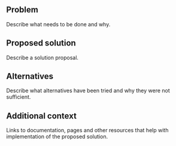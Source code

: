 ## Problem

Describe what needs to be done and why.

## Proposed solution

Describe a solution proposal.

## Alternatives

Describe what alternatives have been tried and why they were not sufficient.

## Additional context

Links to documentation, pages and other resources that help with
implementation of the proposed solution.
